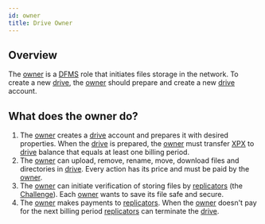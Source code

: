 ```yaml
---
id: owner
title: Drive Owner
---
```


## Overview
The [owner](owner.md) is a [DFMS](../getting_started/what_is.md) role that initiates files storage in the network. To create a new [drive](../built_in_features/drive/overview.md), the [owner](owner.md) should prepare and create a new [drive](../built_in_features/drive/overview.md) account. 

## What does the owner do?
1. The [owner](owner.md) creates a [drive](../built_in_features/drive/overview.md) account and prepares it with desired properties. When the [drive](../built_in_features/drive/overview.md) is prepared, the [owner](owner.md) must transfer [XPX](../getting_started/economy.md#xpx) to [drive](../built_in_features/drive/overview.md) balance that equals at least one billing period.
2. The [owner](owner.md) can upload, remove, rename, move, download files and directories in [drive](../built_in_features/drive/overview.md). Every action has its price and must be paid by the [owner](owner.md).
3. The [owner](owner.md) can initiate verification of storing files by [replicators](../roles/replicator.md) (the [Challenge](../built_in_features/challenge.md)). Each [owner](owner.md) wants to save its file safe and secure.
4. The [owner](owner.md) makes payments to [replicators](../roles/replicator.md). When the [owner](owner.md) doesn't pay for the next billing period [replicators](../roles/replicator.md) can terminate the [drive](../built_in_features/drive/overview.md).